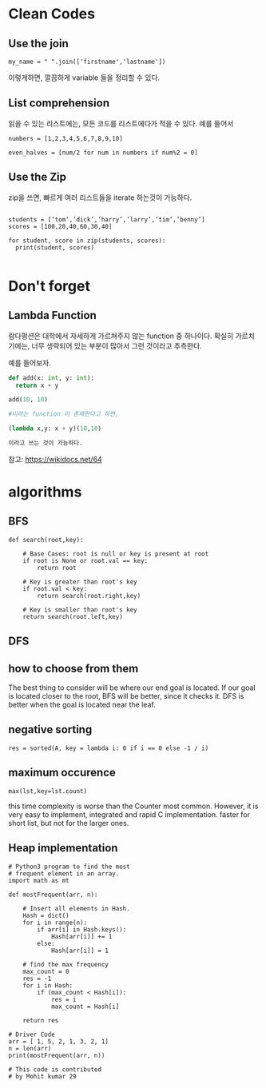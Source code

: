 # Clean Codes

## Use the join

```python:
my_name = " ".join(['firstname','lastname'])
```
이렇게하면, 깔끔하게 variable 들을 정리할 수 있다.

## List comprehension
읽을 수 있는 리스트에는, 모든 코드를 리스트에다가 적을 수 있다.
예를 들어서

```python:
numbers = [1,2,3,4,5,6,7,8,9,10]

even_halves = [num/2 for num in numbers if num%2 = 0]
```

## Use the Zip
zip을 쓰면, 빠르게 여러 리스트들을 iterate 하는것이 가능하다.

```python:

students = [‘tom’,’dick’,’harry’,’larry’,’tim’,’benny’]
scores = [100,20,40,60,30,40]

for student, score in zip(students, scores):
  print(student, scores)


```

# Don't forget
## Lambda Function

람다펑션은 대학에서 자세하게 가르쳐주지 않는 function 중 하나이다.
확실히 가르치기에는, 너무 생략되어 있는 부분이 많아서 그런 것이라고 추측한다.

예를 들어보자.

```python
def add(x: int, y: int):
  return x + y

add(10, 10)

#이라는 function 이 존재한다고 하면,

(lambda x,y: x + y)(10,10)

이라고 쓰는 것이 가능하다.

```

참고: https://wikidocs.net/64


# algorithms

## BFS

```python:
def search(root,key):

    # Base Cases: root is null or key is present at root
    if root is None or root.val == key:
        return root

    # Key is greater than root's key
    if root.val < key:
        return search(root.right,key)

    # Key is smaller than root's key
    return search(root.left,key)
```

## DFS




## how to choose from them
The best thing to consider will be where our end goal is located.
If our goal is located closer to the root, BFS will be better, since it checks it.
DFS is better when the goal is located near the leaf.


## negative sorting

```python:
res = sorted(A, key = lambda i: 0 if i == 0 else -1 / i)
```

## maximum occurence

```python:
max(lst,key=lst.count)

```

this time complexity is worse than the Counter most common.
However, it is very easy to implement, integrated and rapid C implementation.
faster for short list, but not for the larger ones.


## Heap implementation

```python:
# Python3 program to find the most
# frequent element in an array.
import math as mt

def mostFrequent(arr, n):

    # Insert all elements in Hash.
    Hash = dict()
    for i in range(n):
        if arr[i] in Hash.keys():
            Hash[arr[i]] += 1
        else:
            Hash[arr[i]] = 1

    # find the max frequency
    max_count = 0
    res = -1
    for i in Hash:
        if (max_count < Hash[i]):
            res = i
            max_count = Hash[i]

    return res

# Driver Code
arr = [ 1, 5, 2, 1, 3, 2, 1]
n = len(arr)
print(mostFrequent(arr, n))

# This code is contributed
# by Mohit kumar 29
```
